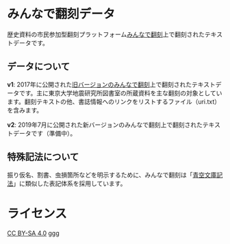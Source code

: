 # みんなで翻刻データ
歴史資料の市民参加型翻刻プラットフォーム[みんなで翻刻](https://honkoku.org/)上で翻刻されたテキストデータです。

## データについて
**v1**: 2017年に公開された[旧バージョンのみんなで翻刻](https://v1.honkoku.org/)上で翻刻されたテキストデータです。主に東京大学地震研究所図書室の所蔵資料を主な翻刻の対象としています。翻刻テキストの他、書誌情報へのリンクをリストするファイル（uri.txt）を含みます。

**v2**: 2019年7月に公開された新バージョンのみんなで翻刻上で翻刻されたテキストデータです（準備中）。

## 特殊記法について
振り仮名、割書、虫損箇所などを明示するために、みんなで翻刻は「[青空文庫記法](https://www.aozora.gr.jp/annotation/)」に類似した表記体系を採用しています。

# ライセンス
[CC BY-SA 4.0](https://creativecommons.org/licenses/by-sa/4.0/deed.ja)
ggg
